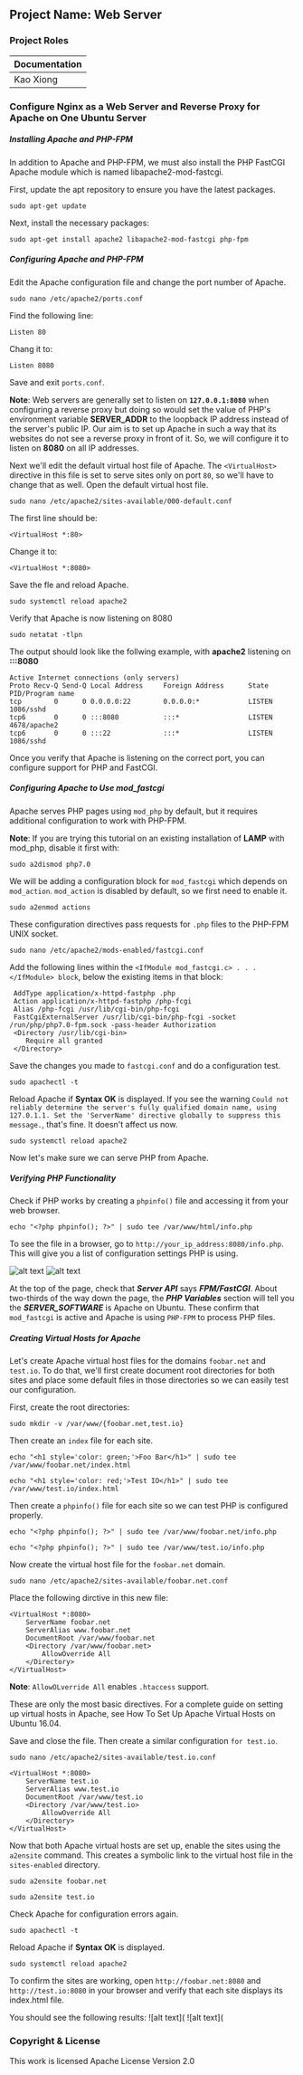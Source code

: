 ## Project Name: Web Server

### Project Roles
| **Documentation** |
| ----------------- |
| Kao Xiong         |


### Configure Nginx as a Web Server and Reverse Proxy for Apache on One Ubuntu Server
##### Installing Apache and PHP-FPM
In addition to Apache and PHP-FPM, we must also install the PHP FastCGI Apache module which is named libapache2-mod-fastcgi.

First, update the apt repository to ensure you have the latest packages.
~~~shell
sudo apt-get update
~~~
Next, install the necessary packages:
~~~shell
sudo apt-get install apache2 libapache2-mod-fastcgi php-fpm
~~~

##### Configuring Apache and PHP-FPM

Edit the Apache configuration file and change the port number of Apache.
~~~shel
sudo nano /etc/apache2/ports.conf
~~~
Find the following line:
~~~shell
Listen 80
~~~
Chang it to: 
~~~shell
Listen 8080
~~~
Save and exit ```ports.conf```.

**Note**: Web servers are generally set to listen on **```127.0.0.1:8080```** when configuring a reverse proxy but doing so would set the value of PHP's environment variable **SERVER_ADDR** to the loopback IP address instead of the server's public IP. Our aim is to set up Apache in such a way that its websites do not see a reverse proxy in front of it. So, we will configure it to listen on **8080** on all IP addresses.


Next we'll edit the default virtual host file of Apache. The ```<VirtualHost>``` directive in this file is set to serve sites only on port ```80```, so we'll have to change that as well. Open the default virtual host file.

~~~shell
sudo nano /etc/apache2/sites-available/000-default.conf
~~~
The first line should be:
~~~shell
<VirtualHost *:80>
~~~
Change it to:
~~~shell
<VirtualHost *:8080>
~~~
Save the fle and reload Apache.
~~~shell
sudo systemctl reload apache2
~~~
Verify that Apache is now listening on 8080
~~~shell
sudo netatat -tlpn
~~~
The output should look like the follwing example, with **apache2** listening on **:::8080**
~~~shell
Active Internet connections (only servers)
Proto Recv-Q Send-Q Local Address     Foreign Address      State    PID/Program name
tcp        0      0 0.0.0.0:22        0.0.0.0:*            LISTEN   1086/sshd
tcp6       0      0 :::8080           :::*                 LISTEN   4678/apache2
tcp6       0      0 :::22             :::*                 LISTEN   1086/sshd
~~~
Once you verify that Apache is listening on the correct port, you can configure support for PHP and FastCGI.

##### Configuring Apache to Use mod_fastcgi

Apache serves PHP pages using ```mod_php``` by default, but it requires additional configuration to work with PHP-FPM.

**Note**: If you are trying this tutorial on an existing installation of **LAMP** with mod_php, disable it first with:

~~~shell
sudo a2dismod php7.0
~~~
We will be adding a configuration block for ```mod_fastcgi``` which depends on ```mod_action```. ```mod_action``` is disabled by default, so we first need to enable it.
~~~shell
sudo a2enmod actions
~~~
These configuration directives pass requests for ```.php``` files to the PHP-FPM UNIX socket.
~~~shell
sudo nano /etc/apache2/mods-enabled/fastcgi.conf
~~~
Add the following lines within the ```<IfModule mod_fastcgi.c> . . .</IfModule> block```, below the existing items in that block:
~~~shell
 AddType application/x-httpd-fastphp .php
 Action application/x-httpd-fastphp /php-fcgi
 Alias /php-fcgi /usr/lib/cgi-bin/php-fcgi
 FastCgiExternalServer /usr/lib/cgi-bin/php-fcgi -socket /run/php/php7.0-fpm.sock -pass-header Authorization
 <Directory /usr/lib/cgi-bin>
    Require all granted
 </Directory>
~~~
Save the changes you made to ```fastcgi.conf``` and do a configuration test.
~~~shell
sudo apachectl -t
~~~
Reload Apache if **Syntax OK** is displayed. If you see the warning ```Could not reliably determine the server's fully qualified domain name, using 127.0.1.1. Set the 'ServerName' directive globally to suppress this message.```, that's fine. It doesn't affect us now.
~~~shell
sudo systemctl reload apache2
~~~
Now let's make sure we can serve PHP from Apache.

##### Verifying PHP Functionality

Check if PHP works by creating a ```phpinfo()``` file and accessing it from your web browser.

~~~shell
echo "<?php phpinfo(); ?>" | sudo tee /var/www/html/info.php
~~~

To see the file in a browser, go to ```http://your_ip_address:8080/info.php```. This will give you a list of configuration settings PHP is using.

![alt text](https://github.com/taimaishuze/N-Arctica-Web-Server/blob/master/YbWDj9i.png)
![alt text](https://github.com/taimaishuze/N-Arctica-Web-Server/blob/master/363bUHT.png)

At the top of the page, check that ***Server API*** says ***FPM/FastCGI***. About two-thirds of the way down the page, the ***PHP Variables*** section will tell you the ***SERVER_SOFTWARE*** is Apache on Ubuntu. These confirm that ```mod_fastcgi``` is active and Apache is using ```PHP-FPM``` to process PHP files.

##### Creating Virtual Hosts for Apache

Let's create Apache virtual host files for the domains ```foobar.net``` and ```test.io```. To do that, we'll first create document root directories for both sites and place some default files in those directories so we can easily test our configuration.

First, create the root directories:
~~~shell
sudo mkdir -v /var/www/{foobar.net,test.io}
~~~
Then create an ```index``` file for each site.
~~~shell
echo "<h1 style='color: green;'>Foo Bar</h1>" | sudo tee /var/www/foobar.net/index.html
~~~
~~~shell
echo "<h1 style='color: red;'>Test IO</h1>" | sudo tee /var/www/test.io/index.html
~~~
Then create a ```phpinfo()``` file for each site so we can test PHP is configured properly.
~~~shell
echo "<?php phpinfo(); ?>" | sudo tee /var/www/foobar.net/info.php
~~~
~~~shell
echo "<?php phpinfo(); ?>" | sudo tee /var/www/test.io/info.php
~~~
Now create the virtual host file for the ```foobar.net``` domain.
~~~shell
sudo nano /etc/apache2/sites-available/foobar.net.conf
~~~
Place the following dirctive in this new file:
~~~shell
<VirtualHost *:8080>
    ServerName foobar.net
    ServerAlias www.foobar.net
    DocumentRoot /var/www/foobar.net
    <Directory /var/www/foobar.net>
        AllowOverride All
    </Directory>
</VirtualHost>
~~~

**Note**: ```AllowOLverride All``` enables ```.htaccess``` support.

These are only the most basic directives. For a complete guide on setting up virtual hosts in Apache, see How To Set Up Apache Virtual Hosts on Ubuntu 16.04.

Save and close the file. Then create a similar configuration ```for test.io```.
~~~shell
sudo nano /etc/apache2/sites-available/test.io.conf
~~~
~~~shell
<VirtualHost *:8080>
    ServerName test.io
    ServerAlias www.test.io
    DocumentRoot /var/www/test.io
    <Directory /var/www/test.io>
        AllowOverride All
    </Directory>
</VirtualHost>
~~~
Now that both Apache virtual hosts are set up, enable the sites using the ```a2ensite``` command. This creates a symbolic link to the virtual host file in the ```sites-enabled``` directory.
~~~shell
sudo a2ensite foobar.net
~~~
~~~shell
sudo a2ensite test.io
~~~
Check Apache for configuration errors again.
~~~shell
sudo apachectl -t
~~~
Reload Apache if **Syntax OK** is displayed.
~~~shell
sudo systemctl reload apache2
~~~
To confirm the sites are working, open ```http://foobar.net:8080``` and ```http://test.io:8080``` in your browser and verify that each site displays its index.html file.

You should see the following results:
![alt text](
![alt text](
### Copyright & License
 This work is licensed Apache License Version 2.0 

